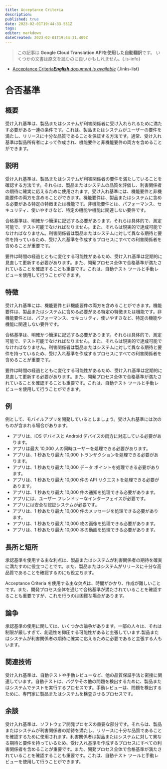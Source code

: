 ```yaml
---
title: Acceptance Criteria
description: 
published: true
date: 2023-02-01T19:44:33.551Z
tags: 
editor: markdown
dateCreated: 2023-02-01T19:44:31.409Z
---
```


> この記事は **Google Cloud Translation APIを使用した自動翻訳**です。
いくつかの文書は原文を読むのに良いかもしれません。{.is-info}



- [Acceptance Criteria***English** document is available*](/en/Knowledge-base/Dictionary/acceptance-criteria)
{.links-list}


# 合否基準

## 概要
受け入れ基準は、製品またはシステムが利害関係者に受け入れられるために満たす必要がある一連の条件です。これは、製品またはシステムがユーザーの要件を満たし、リリースに十分な品質であることを保証する方法です。通常、受け入れ基準は製品所有者によって作成され、機能要件と非機能要件の両方を含めることができます。

## 説明
受け入れ基準は、製品またはシステムが利害関係者の要件を満たしていることを確認する方法です。それらは、製品またはシステムの品質を評価し、利害関係者の期待に確実に応えるために使用されます。受け入れ基準には、機能要件と非機能要件の両方を含めることができます。機能要件は、製品またはシステムに含める必要がある特定の特徴または機能です。非機能要件とは、パフォーマンス、セキュリティ、使いやすさなど、特定の機能や機能に関連しない要件です。

合格基準は、明確かつ簡潔に記述する必要があります。それらは具体的で、測定可能で、テスト可能でなければなりません。また、それらは現実的で達成可能でなければなりません。利害関係者は製品またはシステムに対して異なる期待と要件を持っているため、受け入れ基準を作成するプロセスにすべての利害関係者を含めることが重要です。

要件は時間の経過とともに変化する可能性があるため、受け入れ基準は定期的に見直して更新する必要があります。また、開発プロセス全体で合格基準が満たされていることを確認することも重要です。これは、自動テスト ツールと手動レビューを使用して行うことができます。

## 特徴
受け入れ基準には、機能要件と非機能要件の両方を含めることができます。機能要件は、製品またはシステムに含める必要がある特定の特徴または機能です。非機能要件とは、パフォーマンス、セキュリティ、使いやすさなど、特定の機能や機能に関連しない要件です。

合格基準は、明確かつ簡潔に記述する必要があります。それらは具体的で、測定可能で、テスト可能でなければなりません。また、それらは現実的で達成可能でなければなりません。利害関係者は製品またはシステムに対して異なる期待と要件を持っているため、受け入れ基準を作成するプロセスにすべての利害関係者を含めることが重要です。

要件は時間の経過とともに変化する可能性があるため、受け入れ基準は定期的に見直して更新する必要があります。また、開発プロセス全体で合格基準が満たされていることを確認することも重要です。これは、自動テスト ツールと手動レビューを使用して行うことができます。

## 例
例として、モバイルアプリを開発しているとしましょう。受け入れ基準には次のものが含まれる場合があります。

- アプリは、iOS デバイスと Android デバイスの両方に対応している必要があります。
- アプリは最大 10,000 人の同時ユーザーを処理できる必要があります。
- アプリは、1 秒あたり最大 10,000 トランザクションを処理できる必要があります。
- アプリは、1 秒あたり最大 10,000 データ ポイントを処理できる必要があります。
- アプリは、1 秒あたり最大 10,000 件の API リクエストを処理できる必要があります。
- アプリは、1 秒あたり最大 10,000 件の通知を処理できる必要があります。
- アプリには、ユーザー フレンドリーなインターフェイスが必要です。
- アプリには安全な認証システムが必要です。
- アプリは、1 秒あたり最大 10,000 件のメッセージを処理できる必要があります。
- アプリは、1 秒あたり最大 10,000 枚の画像を処理できる必要があります。
- アプリは、1 秒あたり最大 10,000 本の動画を処理できる必要があります。

## 長所と短所
承認基準を使用する主な利点は、製品またはシステムが利害関係者の期待を確実に満たすのに役立つことです。また、製品またはシステムがリリースに十分な高品質であることを確認するのにも役立ちます。

Acceptance Criteria を使用する主な欠点は、時間がかかり、作成が難しいことです。また、開発プロセス全体を通じて合格基準が満たされていることを確認することも重要ですが、これを行うのは困難な場合があります。

## 論争
承認基準の使用に関しては、いくつかの論争があります。一部の人々は、それは制限が厳しすぎて、創造性を抑圧する可能性があると主張しています.製品またはシステムが利害関係者の期待に確実に応えるために必要であると主張する人もいます。

## 関連技術
受け入れ基準は、自動テストや手動レビューなど、他の品質保証手法と密接に関連しています。自動テストは、バグやその他の問題を検出するために、製品またはシステムでテストを実行するプロセスです。手動レビューは、問題を検出するために、専門家に製品またはシステムを検査させるプロセスです。

## 余談
受け入れ基準は、ソフトウェア開発プロセスの重要な部分です。それらは、製品またはシステムが利害関係者の期待を満たし、リリースに十分な品質であることを確認するために使用されます。利害関係者は製品またはシステムに対して異なる期待と要件を持っているため、受け入れ基準を作成するプロセスにすべての利害関係者を含めることが重要です。また、開発プロセス全体で合格基準が満たされていることを確認することも重要です。これは、自動テスト ツールと手動レビューを使用して行うことができます。
